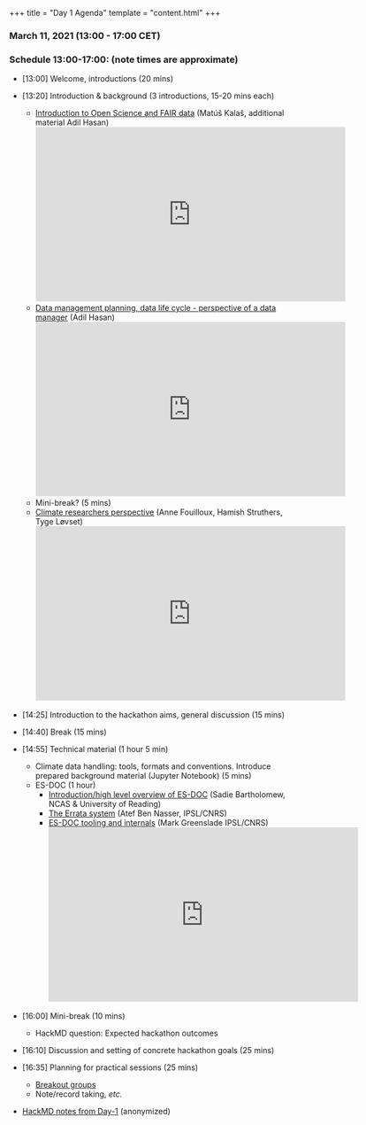 +++
title = "Day 1 Agenda"
template = "content.html"
+++

### March 11, 2021 (13:00 - 17:00 CET)


### Schedule 13:00-17:00: (note times are approximate)

- [13:00] Welcome, introductions (20 mins)
- [13:20] Introduction & background (3 introductions, 15-20 mins each)
    - [Introduction to Open Science and FAIR data](https://docs.google.com/presentation/d/1KDlvWZ5dUxFv6JL7K5dJzVQayF0g9oOR55xSRm71yu0/edit?usp=sharing) (Matúš Kalaš, additional material Adil Hasan) <iframe width="560" height="315" src="https://www.youtube.com/embed/5BrzbdRBRFM" frameborder="0" allow="accelerometer; autoplay; clipboard-write; encrypted-media; gyroscope; picture-in-picture" allowfullscreen></iframe>
    - [Data management planning, data life cycle - perspective of a data manager](https://github.com/NordicESMhub/nicest2-fair-hackathon/blob/main/content/presentations/FAIR-data.pdf) (Adil Hasan) <iframe width="560" height="315" src="https://www.youtube.com/embed/JWzzR_RlcN4" frameborder="0" allow="accelerometer; autoplay; clipboard-write; encrypted-media; gyroscope; picture-in-picture" allowfullscreen></iframe>
    - Mini-break? (5 mins)
    - [Climate researchers perspective](https://docs.google.com/presentation/d/1AzbC9PWqZnro3wepKcs-kGNFB69BQqJ-1JCYeNgwu5M/edit?usp=sharing) (Anne Fouilloux, Hamish Struthers, Tyge Løvset) <iframe width="560" height="315" src="https://www.youtube.com/embed/lWqcN3IR9oE" frameborder="0" allow="accelerometer; autoplay; clipboard-write; encrypted-media; gyroscope; picture-in-picture" allowfullscreen></iframe>
- [14:25] Introduction to the hackathon aims, general discussion (15 mins)
- [14:40] Break (15 mins) 
- [14:55] Technical material (1 hour 5 min)
    - Climate data handling: tools, formats and conventions. Introduce prepared background material (Jupyter Notebook) (5 mins)
    - ES-DOC (1 hour) 
        - [Introduction/high level overview of ES-DOC](https://github.com/NordicESMhub/nicest2-fair-hackathon/blob/main/content/presentations/es-doc-for-cmip6-intro.pdf) (Sadie Bartholomew, NCAS & University of Reading)
        - [The Errata system](https://github.com/NordicESMhub/nicest2-fair-hackathon/blob/main/content/presentations/errata_nicest2.pdf) (Atef Ben Nasser, IPSL/CNRS) 
        - [ES-DOC tooling and internals](https://github.com/NordicESMhub/nicest2-fair-hackathon/blob/main/content/presentations/esdoc-2020-nicest2-cim2-cmip6.pdf) (Mark Greenslade IPSL/CNRS)<iframe width="560" height="315" src="https://www.youtube.com/embed/sF50iFZzzmI" frameborder="0" allow="accelerometer; autoplay; clipboard-write; encrypted-media; gyroscope; picture-in-picture" allowfullscreen></iframe>
- [16:00] Mini-break (10 mins)
    - HackMD question: Expected hackathon outcomes
- [16:10] Discussion and setting of concrete hackathon goals (25 mins) 
- [16:35] Planning for practical sessions (25 mins)
    - [Breakout groups](https://docs.google.com/presentation/d/1hISKBsIRhCfTDdMeRA96lg6IC6YzNu_bvo0KhpOQzb0/edit?usp=sharing)
    - Note/record taking, _etc._

- [HackMD notes from Day-1](@/notes/hackmd-day1.md) (anonymized)


